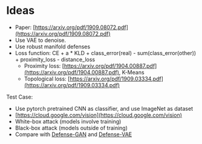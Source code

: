 # Ideas
- Paper: [https://arxiv.org/pdf/1909.08072.pdf](https://arxiv.org/pdf/1909.08072.pdf)
- Use VAE to denoise.
- Use robust manifold defenses
- Loss function: CE + a * KLD + class_error(real) - sum(class_error(other)) + proximity_loss - distance_loss
    - Proximity loss: [https://arxiv.org/pdf/1904.00887.pdf](https://arxiv.org/pdf/1904.00887.pdf), K-Means
    - Topological loss: [https://arxiv.org/pdf/1909.03334.pdf](https://arxiv.org/pdf/1909.03334.pdf)

Test Case:
* Use pytorch pretrained CNN as classifier, and use ImageNet as dataset
* [https://cloud.google.com/vision](https://cloud.google.com/vision)
* White-box attack (models involve training)
* Black-box attack (models outside of training)
* Compare with [Defense-GAN](https://arxiv.org/pdf/1805.06605.pdf) and [Defense-VAE](https://arxiv.org/pdf/1812.06570.pdf)